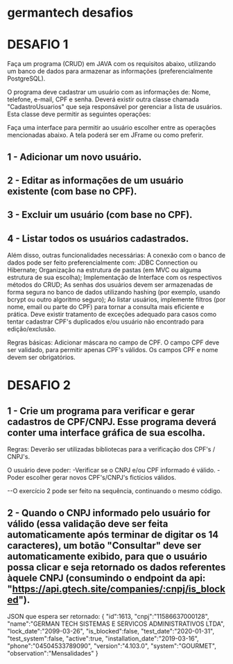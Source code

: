 ﻿# germantech desafios
# DESAFIO 1
Faça um programa (CRUD) em JAVA com os requisitos abaixo, utilizando um banco de dados para armazenar as informações (preferencialmente PostgreSQL).


O programa deve cadastrar um usuário com as informações de: Nome, telefone, e-mail, CPF e senha.
Deverá existir outra classe chamada "CadastroUsuarios" que seja responsável por gerenciar a lista de usuários. Esta classe deve permitir as seguintes operações:

Faça uma interface para permitir ao usuário escolher entre as operações mencionadas abaixo. A tela poderá ser em JFrame ou como preferir.

## 1 - Adicionar um novo usuário.
## 2 - Editar as informações de um usuário existente (com base no CPF).
## 3 - Excluir um usuário (com base no CPF).
## 4 - Listar todos os usuários cadastrados.

Além disso, outras funcionalidades necessárias:
A conexão com o banco de dados pode ser feito preferencialmente com: JDBC Connection ou Hibernate;
Organização na estrutura de pastas (em MVC ou alguma estrutura de sua escolha);
Implementação de Interface com os respectivos métodos do CRUD;
As senhas dos usuários devem ser armazenadas de forma segura no banco de dados utilizando hashing (por exemplo, usando bcrypt ou outro algoritmo seguro);
Ao listar usuários, implemente filtros (por nome, email ou parte do CPF) para tornar a consulta mais eficiente e prática.
Deve existir tratamento de exceções adequado para casos como tentar cadastrar CPF's duplicados e/ou usuário não encontrado para edição/exclusão.

Regras básicas:
Adicionar máscara no campo de CPF.
O campo CPF deve ser validado, para permitir apenas CPF's válidos.
Os campos CPF e nome devem ser obrigatórios.






# DESAFIO 2

## 1 - Crie um programa para verificar e gerar cadastros de CPF/CNPJ. Esse programa deverá conter uma interface gráfica de sua escolha.

Regras: Deverão ser utilizadas bibliotecas para a verificação dos CPF's / CNPJ's.


O usuário deve poder:
-Verificar se o CNPJ e/ou CPF informado é válido.
-Poder escolher gerar novos CPF's/CNPJ's fictícios válidos.


--O exercício 2 pode ser feito na sequência, continuando o mesmo código.

## 2 - Quando o CNPJ informado pelo usuário for válido (essa validação deve ser feita automaticamente após terminar de digitar os 14 caracteres), um botão "Consultar" deve ser automaticamente exibido, para que o usuário possa clicar e seja retornado os dados referentes àquele CNPJ (consumindo o endpoint da api: "https://api.gtech.site/companies/:cnpj/is_blocked").

JSON que espera ser retornado:
    {
        "id":1613,
        "cnpj":"11586637000128",
        "name":"GERMAN TECH SISTEMAS E SERVICOS ADMINISTRATIVOS LTDA",
        "lock_date":"2099-03-26",
        "is_blocked":false,
        "test_date":"2020-01-31",
        "test_system":false,
        "active":true,
        "installation_date":"2019-03-16",
        "phone":"04504533789090",
        "version":"4.103.0",
        "system":"GOURMET",
        "observation":"Mensalidades"
    }
